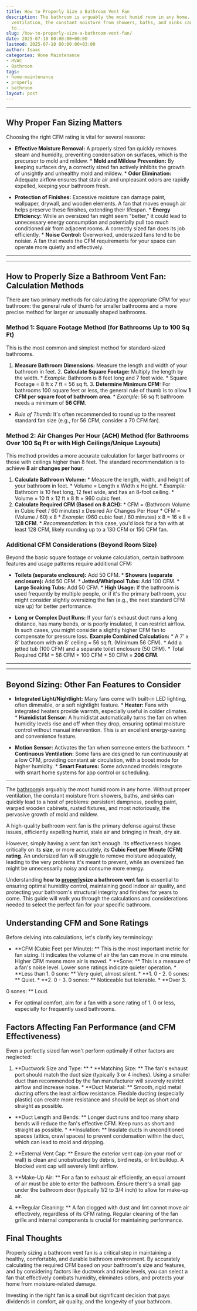 ```yaml
---
title: How to Properly Size a Bathroom Vent Fan
description: The bathroom is arguably the most humid room in any home. Without proper
  ventilation, the constant moisture from showers, baths, and sinks can quickly lead
  to...
slug: /how-to-properly-size-a-bathroom-vent-fan/
date: 2025-07-10 00:00:00+00:00
lastmod: 2025-07-10 00:00:00+03:00
author: Isaac
categories: Home Maintenance
- HVAC
- Bathroom
tags:
- home-maintenance
- properly
- bathroom
layout: post
---
```

---

## Why Proper Fan Sizing Matters
Choosing the right CFM rating is vital for several reasons:

* **Effective Moisture Removal:** A properly sized fan quickly removes steam and humidity, preventing condensation on surfaces, which is the precursor to mold and mildew. * **Mold and Mildew Prevention:** By keeping surfaces dry, a correctly sized fan actively inhibits the growth of unsightly and unhealthy mold and mildew. * **Odor Elimination:** Adequate airflow ensures that stale air and unpleasant odors are rapidly expelled, keeping your bathroom fresh.

* **Protection of Finishes:** Excessive moisture can damage paint, wallpaper, drywall, and wooden elements. A fan that moves enough air helps preserve these finishes, extending their lifespan. * **Energy Efficiency:** While an oversized fan might seem "better," it could lead to unnecessary energy consumption and potentially pull too much conditioned air from adjacent rooms. A correctly sized fan does its job efficiently. * **Noise Control:** Overworked, undersized fans tend to be noisier.
A fan that meets the CFM requirements for your space can operate more quietly and effectively.
---
---

## How to Properly Size a Bathroom Vent Fan: Calculation Methods
There are two primary methods for calculating the appropriate CFM for your bathroom: the general rule of thumb for smaller bathrooms and a more precise method for larger or unusually shaped bathrooms.

### Method 1: Square Footage Method (for Bathrooms Up to 100 Sq Ft)
This is the most common and simplest method for standard-sized bathrooms.
1. **Measure Bathroom Dimensions:** Measure the length and width of your bathroom in feet. 2. **Calculate Square Footage:** Multiply the length by the width. * *Example:* Bathroom is 8 feet long and 7 feet wide. * Square Footage = 8 ft x 7 ft = 56 sq ft. 3. **Determine Minimum CFM:** For bathrooms 100 square feet or less, the general rule of thumb is to allow **1 CFM per square foot of bathroom area**. * *Example:* 56 sq ft bathroom needs a minimum of **56 CFM**.

* *Rule of Thumb:* It's often recommended to round up to the nearest standard fan size (e.g., for 56 CFM, consider a 70 CFM fan).

### Method 2: Air Changes Per Hour (ACH) Method (for Bathrooms Over 100 Sq Ft or with High Ceilings/Unique Layouts)
This method provides a more accurate calculation for larger bathrooms or those with ceilings higher than 8 feet. The standard recommendation is to achieve **8 air changes per hour**.
1.  **Calculate Bathroom Volume:** * Measure the length, width, and height of your bathroom in feet. * Volume = Length x Width x Height. * *Example:* Bathroom is 10 feet long, 12 feet wide, and has an 8-foot ceiling. * Volume = 10 ft x 12 ft x 8 ft = 960 cubic feet.
2.  **Calculate Required CFM (Based on 8 ACH):** * CFM = (Bathroom Volume in Cubic Feet / 60 minutes) x Desired Air Changes Per Hour * CFM = (Volume / 60) x 8 * *Example:* (960 cubic feet / 60 minutes) x 8 = 16 x 8 = **128 CFM**. * *Recommendation:* In this case, you'd look for a fan with at least 128 CFM, likely rounding up to a 130 CFM or 150 CFM fan.

### Additional CFM Considerations (Beyond Room Size)
Beyond the basic square footage or volume calculation, certain bathroom features and usage patterns require additional CFM:

* **Toilets (separate enclosure):** Add 50 CFM. * **Showers (separate enclosure):** Add 50 CFM. * **Jetted/Whirlpool Tubs:** Add 100 CFM. * **Large Soaking Tubs:** Add 50 CFM. * **High Usage:** If the bathroom is used frequently by multiple people, or if it's the primary bathroom, you might consider slightly oversizing the fan (e.g., the next standard CFM size up) for better performance.

* **Long or Complex Duct Runs:** If your fan's exhaust duct runs a long distance, has many bends, or is poorly insulated, it can restrict airflow. In such cases, you might consider a slightly higher CFM fan to compensate for pressure loss.
**Example Combined Calculation:** * A 7' x 8' bathroom with an 8' ceiling = 56 sq ft. (Minimum 56 CFM). * Add a jetted tub (100 CFM) and a separate toilet enclosure (50 CFM). * Total Required CFM = 56 CFM + 100 CFM + 50 CFM = **206 CFM**.
---
---

## Beyond Sizing: Other Fan Features to Consider

* **Integrated Light/Nightlight:** Many fans come with built-in LED lighting, often dimmable, or a soft nightlight feature. * **Heater:** Fans with integrated heaters provide warmth, especially useful in colder climates. * **Humidistat Sensor:** A humidistat automatically turns the fan on when humidity levels rise and off when they drop, ensuring optimal moisture control without manual intervention. This is an excellent energy-saving and convenience feature.

* **Motion Sensor:** Activates the fan when someone enters the bathroom. * **Continuous Ventilation:** Some fans are designed to run continuously at a low CFM, providing constant air circulation, with a boost mode for higher humidity. * **Smart Features:** Some advanced models integrate with smart home systems for app control or scheduling.
---

The [bathroom](https://pestpolicy.com/how-to-maintain-a-bathroom-vent-fan/)is arguably the most humid room in any home. Without proper ventilation, the constant moisture from showers, baths, and sinks can quickly lead to a host of problems: persistent dampness, peeling paint, warped wooden cabinets, rusted fixtures, and most notoriously, the pervasive growth of mold and mildew.

A high-quality bathroom vent fan is the primary defense against these issues, efficiently expelling humid, stale air and bringing in fresh, dry air.

However, simply having a vent fan isn't enough. Its effectiveness hinges critically on its **size**, or more accurately, its **Cubic Feet per Minute (CFM) rating**. An undersized fan will struggle to remove moisture adequately, leading to the very problems it's meant to prevent, while an oversized fan might be unnecessarily noisy and consume more energy.

Understanding **how to [properly](https://pestpolicy.com/how-to-properly-vent-a-bathroom-exhaust-fan-in-an-attic/)size a bathroom vent fan** is essential to ensuring optimal humidity control, maintaining good indoor air quality, and protecting your bathroom's structural integrity and finishes for years to come. This guide will walk you through the calculations and considerations needed to select the perfect fan for your specific bathroom.

##  Understanding CFM and Sone Ratings

Before delving into calculations, let's clarify key terminology:

* **CFM (Cubic Feet per Minute): ** This is the most important metric for fan sizing. It indicates the volume of air the fan can move in one minute. Higher CFM means more air is moved. * **Sone: ** This is a measure of a fan's noise level. Lower sone ratings indicate quieter operation. * **Less than 1. 0 sone: ** Very quiet, almost silent. * **1. 0 - 2. 0 sones: ** Quiet. * **2. 0 - 3. 0 sones: ** Noticeable but tolerable. * **Over 3.

0 sones: ** Loud.

* For optimal comfort, aim for a fan with a sone rating of 1. 0 or less, especially for frequently used bathrooms.

##  Factors Affecting Fan Performance (and CFM Effectiveness)

Even a perfectly sized fan won't perform optimally if other factors are neglected:

1. **Ductwork Size and Type: ** * **Matching Size: ** The fan's exhaust port should match the duct size (typically 3 or 4 inches). Using a smaller duct than recommended by the fan manufacturer will severely restrict airflow and increase noise. * **Duct Material: ** Smooth, rigid metal ducting offers the least airflow resistance. Flexible ducting (especially plastic) can create more resistance and should be kept as short and straight as possible.

* **Duct Length and Bends: ** Longer duct runs and too many sharp bends will reduce the fan's effective CFM. Keep runs as short and straight as possible. * **Insulation: ** Insulate ducts in unconditioned spaces (attics, crawl spaces) to prevent condensation within the duct, which can lead to mold and dripping.

2. **External Vent Cap: ** Ensure the exterior vent cap (on your roof or wall) is clean and unobstructed by debris, bird nests, or lint buildup. A blocked vent cap will severely limit airflow.

3. **Make-Up Air: ** For a fan to exhaust air efficiently, an equal amount of air must be able to enter the bathroom. Ensure there's a small gap under the bathroom door (typically 1/2 to 3/4 inch) to allow for make-up air.

4. **Regular Cleaning: ** A fan clogged with dust and lint cannot move air effectively, regardless of its CFM rating. Regular cleaning of the fan grille and internal components is crucial for maintaining performance.

##  Final Thoughts

Properly sizing a bathroom vent fan is a critical step in maintaining a healthy, comfortable, and durable bathroom environment. By accurately calculating the required CFM based on your bathroom's size and features, and by considering factors like ductwork and noise levels, you can select a fan that effectively combats humidity, eliminates odors, and protects your home from moisture-related damage.

Investing in the right fan is a small but significant decision that pays dividends in comfort, air quality, and the longevity of your bathroom.